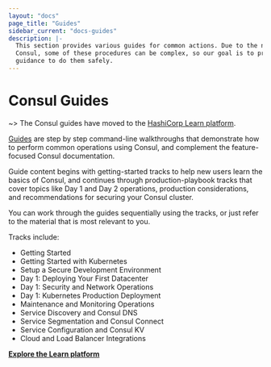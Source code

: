 ```yaml
---
layout: "docs"
page_title: "Guides"
sidebar_current: "docs-guides"
description: |-
  This section provides various guides for common actions. Due to the nature of
  Consul, some of these procedures can be complex, so our goal is to provide
  guidance to do them safely.
---
```


# Consul Guides

~> The Consul guides have moved to the [HashiCorp Learn platform](https://learn.hashicorp.com/consul?utm_source=consul.io&utm_content=guide-index).

[Guides](https://learn.hashicorp.com/consul?utm_source=consul.io&utm_content=guide-index) are step by step command-line
walkthroughs that demonstrate how to perform common operations using Consul, and
complement the feature-focused Consul documentation.

Guide content begins with getting-started tracks to help new users learn the
basics of Consul, and continues through production-playbook tracks that cover
topics like Day 1 and Day 2 operations, production considerations, and
recommendations for securing your Consul cluster.

You can work through the guides sequentially using the tracks, or just refer to
the material that is most relevant to you.

Tracks include:

- Getting Started
- Getting Started with Kubernetes
- Setup a Secure Development Environment
- Day 1: Deploying Your First Datacenter
- Day 1: Security and Network Operations
- Day 1: Kubernetes Production Deployment
- Maintenance and Monitoring Operations
- Service Discovery and Consul DNS
- Service Segmentation and Consul Connect
- Service Configuration and Consul KV
- Cloud and Load Balancer Integrations

[**Explore the Learn platform**](https://learn.hashicorp.com/consul?utm_source=consul.io&utm_content=guide-index)